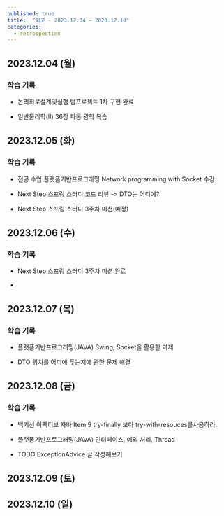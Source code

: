 ```yaml
---
published: true
title:  "회고 - 2023.12.04 ~ 2023.12.10"
categories:
  - retrospection
---
```


## 2023.12.04 (월)

### 학습 기록

- 논리회로설계및실험 텀프로젝트 1차 구현 완료

- 일반물리학(II) 36장 파동 광학 복습

## 2023.12.05 (화)

### 학습 기록

- 전공 수업 플랫폼기반프로그래밍 Network programming with Socket 수강

- Next Step 스프링 스터디 코드 리뷰 -> DTO는 어디에?

- Next Step 스프링 스터디 3주차 미션(예정)


## 2023.12.06 (수)

### 학습 기록

- Next Step 스프링 스터디 3주차 미션 완료

- 


## 2023.12.07 (목)

### 학습 기록

- 플랫폼기반프로그래밍(JAVA) Swing, Socket을 활용한 과제

- DTO 위치를 어디에 두는지에 관한 문제 해결



## 2023.12.08 (금)

### 학습 기록

- 백기선 이펙티브 자바 Item 9 try-finally 보다 try-with-resouces를사용하라.

- 플랫폼기반프로그래밍(JAVA) 인터페이스, 예외 처리, Thread

- TODO ExceptionAdvice 글 작성해보기



## 2023.12.09 (토)


## 2023.12.10 (일)

